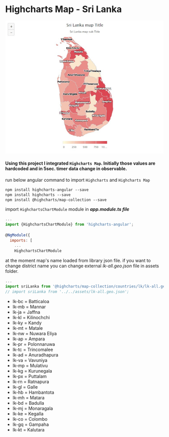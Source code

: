 # Highcharts Map - Sri Lanka

![sample image](src/assets/screenshot/screenshot1.jpg)

#### Using this project I integrated `Highcharts Map`. Initially those values are hardcoded and in 5sec. timer data change in observable.

run below angular command to import `Highcharts` and `Highcharts Map`

```
npm install highcharts-angular --save
npm install highcharts --save
npm install @highcharts/map-collection --save
```

import `HighchartsChartModule` module in **_app.module.ts file_**

``` javascript
...
import {HighchartsChartModule} from 'highcharts-angular';

@NgModule({
  imports: [
    ...
    HighchartsChartModule
```
at the moment map's name loaded from library json file. if you want to change district name you can change external _lk-all.geo.json_ file in assets folder.

``` javascript
...
import sriLanka from '@highcharts/map-collection/countries/lk/lk-all.geo.json';
// import sriLanka from '../../assets/lk-all.geo.json';
```

* lk-bc = Batticaloa
* lk-mb = Mannar
* lk-ja = Jaffna
* lk-kl = Kilinochchi
* lk-ky = Kandy
* lk-mt = Matale
* lk-nw = Nuwara Eliya
* lk-ap = Ampara
* lk-pr = Polonnaruwa
* lk-tc = Trincomalee
* lk-ad = Anuradhapura
* lk-va = Vavuniya
* lk-mp = Mulativu
* lk-kg = Kurunegala
* lk-px = Puttalam
* lk-rn = Ratnapura
* lk-gl = Galle
* lk-hb = Hambantota
* lk-mh = Matara
* lk-bd = Badulla
* lk-mj = Monaragala
* lk-ke = Kegalla
* lk-co = Colombo
* lk-gq = Gampaha
* lk-kt = Kalutara
